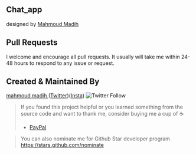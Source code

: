 ## Chat_app

designed by [Mahmoud Madih ](https://dribbble.com/Madih)

## Pull Requests

I welcome and encourage all pull requests. It usually will take me within 24-48 hours to respond to
any issue or request.

## Created & Maintained By

[mahmoud madih ](https://github.com/TheAlphamerc) ([Twitter](https://twitter.com/moood_der))([Insta](https://www.instagram.com/m__churchill/))
![Twitter Follow](https://img.shields.io/twitter/follow/moood_der?style=social)


> If you found this project helpful or you learned something from the source code and want to thank
> me, consider buying me a cup of :coffee:
>
> * [PayPal](https://www.paypal.me/madih150/)

> You can also nominate me for Github Star developer program
> https://stars.github.com/nominate
